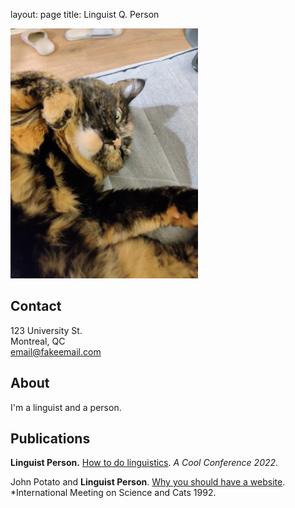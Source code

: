 layout: page
title: Linguist Q. Person

<img src="cat.jpg" width="300" />

## Contact

123 University St.<br/>
Montreal, QC<br/>
[email@fakeemail.com](mailto:email@fakeemail.com)


## About

I'm a linguist and a person.

## Publications

**Linguist Person.** [How to do linguistics](https://googlethatforyou.com?q=linguistics). *A Cool Conference 2022*.

John Potato and **Linguist Person**. [Why you should have a website](http://amandadoucette.com/#/). *International Meeting on Science and Cats 1992.
